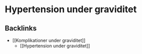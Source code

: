 # Hypertension under graviditet
## Backlinks
* [[Komplikationer under graviditet]]
	* [[Hypertension under graviditet]]

<!-- #anki/tag/med/gp #anki/deck/Medicine #anki/tag/med/Gynecology -->

<!-- {BearID:6A356BE2-0BF1-4450-8D4E-5FF6114F129F-97624-0000AD4890FFDF57} -->
